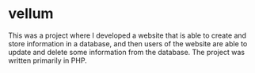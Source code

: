 # vellum
This was a project where I developed a website that is able to create and store information in a database, and then users of the website are able to update and delete some information from the database. The project was written primarily in PHP. 
